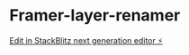 # Framer-layer-renamer

[Edit in StackBlitz next generation editor ⚡️](https://stackblitz.com/~/github.com/adrianoreis-design/Framer-layer-renamer)
